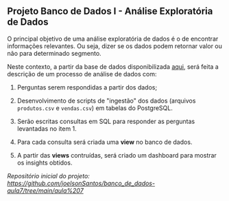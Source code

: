 
## Projeto Banco de Dados I - Análise Exploratória de Dados

O principal objetivo de uma análise exploratória de dados é o de encontrar informações relevantes. Ou seja, dizer se os dados podem retornar valor ou não para determinado segmento. 

Neste contexto, a partir da base de dados disponibilizada [aqui](https://data.world/jerrys/sql-12-applying-functions-in-sql/workspace/data-dictionary), será feita a descrição de um processo de análise de dados com:

1) Perguntas serem respondidas a partir dos dados;

2) Desenvolvimento de scripts de "ingestão" dos dados (arquivos `produtos.csv` e `vendas.csv`) em tabelas do PostgreSQL.

3) Serão escritas consultas em SQL para responder as perguntas levantadas no item 1.

4) Para cada consulta será criada uma **view** no banco de dados.

5) A partir das **views** contruídas, será criado um dashboard para mostrar os insights obtidos.

*Repositório inicial do projeto: https://github.com/joelsonSantos/banco_de_dados-aula7/tree/main/aula%207*

